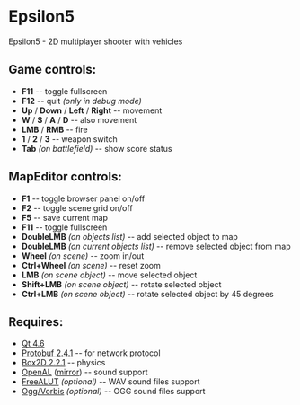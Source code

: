 Epsilon5
========

Epsilon5 - 2D multiplayer shooter with vehicles

Game controls:
----

* **F11** -- toggle fullscreen
* **F12** -- quit *(only in debug mode)*
* **Up** / **Down** / **Left** / **Right** -- movement
* **W** / **S** / **A** / **D** -- also movement
* **LMB** / **RMB** -- fire
* **1** / **2** / **3** -- weapon switch
* **Tab** *(on battlefield)* -- show score status

MapEditor controls:
----

* **F1** -- toggle browser panel on/off
* **F2** -- toggle scene grid on/off
* **F5** -- save current map
* **F11** -- toggle fullscreen
* **DoubleLMB** *(on objects list)* -- add selected object to map
* **DoubleLMB** *(on current objects list)* -- remove selected object from map
* **Wheel** *(on scene)* -- zoom in/out
* **Ctrl+Wheel** *(on scene)* -- reset zoom
* **LMB** *(on scene object)* -- move selected object
* **Shift+LMB** *(on scene object)* -- rotate selected object
* **Ctrl+LMB** *(on scene object)* -- rotate selected object by 45 degrees

Requires:
----

* [Qt 4.6](http://qt-project.org/)
* [Protobuf 2.4.1](http://code.google.com/p/protobuf/) -- for network protocol
* [Box2D 2.2.1](http://code.google.com/p/box2d/) -- physics
* [OpenAL](http://connect.creativelabs.com/openal/) ([mirror](http://http://kcat.strangesoft.net/openal.html)) -- sound support
* [FreeALUT](https://github.com/vancegroup/freealut/) *(optional)* -- WAV sound files support
* [Ogg/Vorbis](http://xiph.org/) *(optional)* -- OGG sound files support
